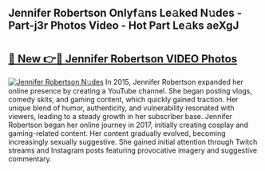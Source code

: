 ## Jennifer Robertson Onlyf𝚊ns Le𝚊ked N𝚞des - Part-j3r Photos Video - Hot Part Le𝚊ks aeXgJ

# <h2><a href="http://ac48707.deff.icu/?id=Jennifer+Robertson">🔗 New 👉🔴 Jennifer Robertson VIDEO Photos</a></h2>

[![Jennifer Robertson N𝚞des](https://i.imgur.com/rIISA9y.gif)](http://ac48707.deff.icu/?id=Jennifer+Robertson)
In 2015, Jennifer Robertson expanded her online presence by creating a YouTube channel. She began posting vlogs, comedy skits, and gaming content, which quickly gained traction. Her unique blend of humor, authenticity, and vulnerability resonated with viewers, leading to a steady growth in her subscriber base. Jennifer Robertson began her online journey in 2017, initially creating cosplay and gaming-related content. Her content gradually evolved, becoming increasingly sexually suggestive. She gained initial attention through Twitch streams and Instagram posts featuring provocative imagery and suggestive commentary.
